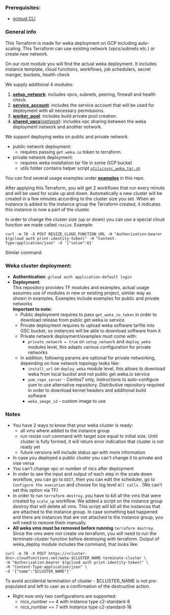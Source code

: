 ### Prerequisites:
- [gcloud CLI](https://cloud.google.com/sdk/docs/install)

### General info
This Terraform is made for weka deployment on GCP including auto-scaling.
This Terraform can use existing network (vpcs/subnets etc.) or create new network.<br>

On our root module you will find the actual weka deployment.
It includes instance template, cloud functions, workflows, job schedulers, secret manger, buckets, health check

We supply additional 4 modules:
1. [**setup_network**](modules/setup_network): includes vpcs, subnets, peering, firewall and health check.
2. [**service_account**](modules/service_account): includes the service account that will be used for deployment with all necessary permissions.
3. [**worker_pool**](modules/worker_pool): includes build private pool creation.
4. [**shared_vpcs**(*optional*)](modules/shared_vpcs): includes vpc sharing between the weka deployment network and another notwork.

We support deploying weka on public and private network.
* public network deployment:
  * requires passing `get.weka.io` token to terraform.
* private network deployment:
  - requires weka installation tar file in some GCP bucket
  - utils folder contains helper script [`utils/sync_weka_tar.sh`](utils/sync_weka_tar.sh)

You can find several usage examples under [**examples**](examples) in this repo.

After applying this Terraform, you will get 2 workflows that run every minute and will be used for scale up and down.
Automatically a new cluster will be created in a few minutes according to the cluster size you set.
When an instance is added to the instance group the Terraform created, it indicates this instance is now a part
of the cluster.

In order to change the cluster size (up or down) you can use a special cloud function we made called `resize`.
Example: 
```
curl -m 70 -X POST RESIZE_CLOUD_FUNCTION_URL -H "Authorization:bearer $(gcloud auth print-identity-token)" -H "Content-Type:application/json" -d '{"value":6}'
```
Similar command   

### Weka cluster deployment:
- **Authentication**: `gcloud auth application-default login`
- **Deployment**:<br>
  This repository provides TF modules and examples,
  actual usage assumes use of modules in new or existing project,
  similar way as shown in examples. Examples include examples for public and private networks  
  **Important to note:**
  - Public deployment requires to pass `get_weka_io_token` in order to download release from public get.weka.io service
  - Private deployment requires to upload weka software tarfile into GSC bucket, so instances will be able to download software from it
  - Private network deployment/examples must come with:
    - `private_network = true` on `setup_network` and `deploy_weka` modules level, this adapts various configuration for private networks
  - In addition, following params are optional for private networking, depending on how network topology looks like:
    - `install_url` on `deploy_weka` module level, this allows to download weka from local bucket and not public get.weka.io service
    - `yum_repo_server` - Centos7 only, instructions to auto-configure yum to use alternative repository. Distributive repository required in order to download kernel headers and additional build software
    - `weka_image_id` - custom image to use

### Notes
- You have 2 ways to know that your weka cluster is ready:
  * all vms where added to the instance group 
  * run resize curl command with target size equal to initial size.  Until cluster is fully formed, it will return error indication that cluster is not ready yet
  * future versions will include status api with more information
- In case you deployed a public cluster you can't change it to private and vise versa
- You can't change vpc or number of nics after deployment
- In order to see the input and output of each step in the scale down workflow, you can go to `EDIT`, then you can edit
the scheduler, go to `Configure the execution` and choose for log level `All calls` . (We can't set this option via TF)
- In order to run `terraform destroy`, you have to kill all the vms that were created by `scale_up` workflow. We added
a script on the instance group destroy that will delete all vms. This script will kill all the instances that are attached to
the instance group. In case something bad happened and there are instances that are not attached to the instance group,
you will need to remove them manually.
- **All weka vms must be removed before running** `terraform destroy`. Since the vms were not create vie terraform,
you will need to run the terminate-cluster function before destroying with terraform. Output of weka_deploy module includes the command, that looks like:
```
curl -m 70 -X POST https://<cluster-dns>.cloudfunctions.net/weka-$CLUSTER_NAME-terminate-cluster \                                                                                 
-H "Authorization:bearer $(gcloud auth print-identity-token)" \
-H "Content-Type:application/json" \
-d '{"name":"$CLUSTER_NAME"}'
```
To avoid accidental termination of cluster - $CLUSTER_NAME is not pre-populated and left to user as a confirmation of the destructive action.
- Right now only two configurations are supported:
  - nics_number == 4 with instance type c2-standard-8
  - nics_number == 7 with instance type c2-standard-16
